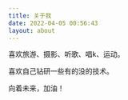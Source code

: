 ```yaml
---
title: 关于我
date: 2022-04-05 00:56:43
layout: about
---
```

喜欢旅游、摄影、听歌、唱k、运动。

喜欢自己钻研一些有的没的技术。

向着未来，加油！